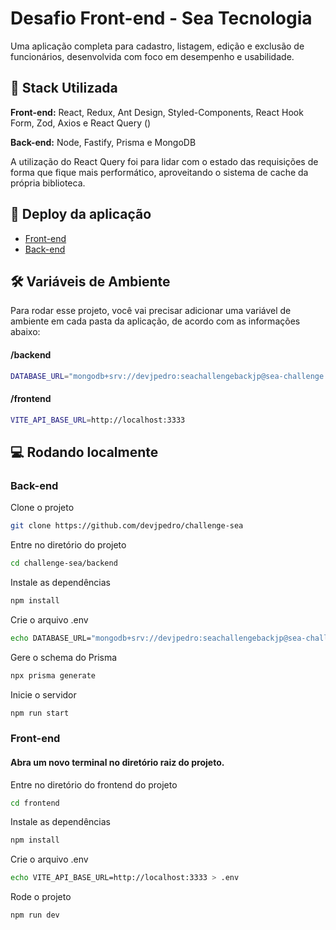 
# Desafio Front-end - Sea Tecnologia

Uma aplicação completa para cadastro, listagem, edição e exclusão de funcionários, desenvolvida com foco em desempenho e usabilidade.

## 🔧 Stack Utilizada

**Front-end:** React, Redux, Ant Design, Styled-Components, React Hook Form, Zod, Axios e React Query ()

**Back-end:** Node, Fastify, Prisma e MongoDB

A utilização do React Query foi para lidar com o estado das requisições de forma que fique mais performático, aproveitando o sistema de cache da própria biblioteca.

## 🚀 Deploy da aplicação

 - [Front-end](https://seachallenge.netlify.app)
 - [Back-end](https://seachallengeapi.onrender.com/employees)

## 🛠️ Variáveis de Ambiente

Para rodar esse projeto, você vai precisar adicionar uma variável de ambiente em cada pasta da aplicação, de acordo com as informações abaixo:


#### /backend

```bash
DATABASE_URL="mongodb+srv://devjpedro:seachallengebackjp@sea-challenge.nfbqi.mongodb.net/sea-challenge?retryWrites=true&w=majority&appName=sea-challenge"
```

#### /frontend

```bash
VITE_API_BASE_URL=http://localhost:3333
```

## 💻 Rodando localmente

### Back-end

Clone o projeto

```bash
git clone https://github.com/devjpedro/challenge-sea
```

Entre no diretório do projeto

```bash
cd challenge-sea/backend
```

Instale as dependências

```bash
npm install
```

Crie o arquivo .env

```bash
echo DATABASE_URL="mongodb+srv://devjpedro:seachallengebackjp@sea-challenge.nfbqi.mongodb.net/sea-challenge?retryWrites=true&w=majority&appName=sea-challenge" > .env
```

Gere o schema do Prisma

```bash
npx prisma generate
```

Inicie o servidor

```bash
npm run start
```


### Front-end

#### Abra um novo terminal no diretório raiz do projeto.

Entre no diretório do frontend do projeto

```bash
cd frontend
```

Instale as dependências

```bash
npm install
```

Crie o arquivo .env

```bash
echo VITE_API_BASE_URL=http://localhost:3333 > .env
```

Rode o projeto

```bash
npm run dev
```
